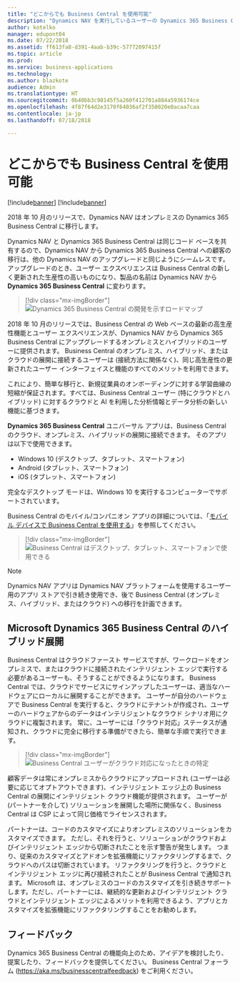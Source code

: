 ```yaml
---
title: "どこからでも Business Central を使用可能"
description: "Dynamics NAV を実行しているユーザーの Dynamics 365 Business Central への移行は、他の Dynamics NAV のアップグレードと同じようにシームレスです。"
author: kotelko
manager: edupont04
ms.date: 07/22/2018
ms.assetid: ff613fa8-d391-4aab-b39c-57772097415f
ms.topic: article
ms.prod: 
ms.service: business-applications
ms.technology: 
ms.author: blazkote
audience: Admin
ms.translationtype: HT
ms.sourcegitcommit: 0b40bb3c98145f5a260f412701a884a5936174ce
ms.openlocfilehash: 4f87f64d2e3170f64036af2f350020e0acaa7caa
ms.contentlocale: ja-jp
ms.lasthandoff: 07/18/2018

---
```

#  <a name="business-central-everywhere"></a>どこからでも Business Central を使用可能

[!include[banner](../../includes/banner.md)]
[!include[banner](Includes/disclaimer.md)]

2018 年 10 月のリリースで、Dynamics NAV はオンプレミスの Dynamics 365 Business Central に移行します。  

Dynamics NAV と Dynamics 365 Business Central は同じコード ベースを共有するので、Dynamics NAV から Dynamics 365 Business Central への顧客の移行は、他の Dynamics NAV のアップグレードと同じようにシームレスです。 アップグレードのとき、ユーザー エクスペリエンスは Business Central の新しく更新された生産性の高いものになり、製品の名前は Dynamics NAV から **Dynamics 365 Business Central** に変わります。  

> [!div class="mx-imgBorder"]
> ![](media/dynamics-nav-transitions-dynamics365-business-central-premises-1.png "Dynamics 365 Business Central の開発を示すロードマップ")

2018 年 10 月のリリースでは、Business Central の Web ベースの最新の高生産性機能とユーザー エクスペリエンスが、Dynamics NAV から Dynamics 365 Business Central にアップグレードするオンプレミスとハイブリッドのユーザーに提供されます。 Business Central のオンプレミス、ハイブリッド、またはクラウドの展開に接続するユーザーは (接続方法に関係なく)、同じ高生産性の更新されたユーザー インターフェイスと機能のすべてのメリットを利用できます。  

これにより、簡単な移行と、新規従業員のオンボーディングに対する学習曲線の短縮が保証されます。すべては、Business Central ユーザー (特にクラウドとハイブリッド) に対するクラウドと AI を利用した分析情報とデータ分析の新しい機能に基づきます。

**Dynamics 365 Business Central** ユニバーサル アプリは、Business Central のクラウド、オンプレミス、ハイブリッドの展開に接続できます。 そのアプリは以下で使用できます。

-   Windows 10 (デスクトップ、タブレット、スマートフォン)
-   Android (タブレット、スマートフォン)
-   iOS (タブレット、スマートフォン)  

完全なデスクトップ モードは、Windows 10 を実行するコンピューターでサポートされています。

Business Central のモバイル/コンパニオン アプリの詳細については、「[モバイル デバイスで Business Central を使用する](https://docs.microsoft.com/dynamics365/business-central/install-mobile-app)」を参照してください。

> [!div class="mx-imgBorder"]
> ![](media/bc-everywhere.png "Business Central はデスクトップ、タブレット、スマートフォンで使用できる")

> [!NOTE]
> Dynamics NAV アプリは Dynamics NAV プラットフォームを使用するユーザー用のアプリ ストアで引き続き使用でき、後で Business Central (オンプレミス、ハイブリッド、またはクラウド) への移行を計画できます。  

## <a name="microsoft-dynamics-365-business-central-hybrid-deployment"></a>Microsoft Dynamics 365 Business Central のハイブリッド展開

Business Central はクラウドファースト サービスですが、ワークロードをオンプレミスで、またはクラウドに接続されたインテリジェント エッジで実行する必要があるユーザーも、そうすることができるようになります。 Business Central では、クラウドでサービスにサインアップしたユーザーは、適当なハードウェアにローカルに展開することができます。 ユーザーが自分のハードウェアで Business Central を実行すると、クラウドにテナントが作成され、ユーザーのハードウェアからのデータはインテリジェントなクラウド シナリオ用にクラウドに複製されます。 常に、ユーザーには「クラウド対応」ステータスが通知され、クラウドに完全に移行する準備ができたら、簡単な手順で実行できます。  

> [!div class="mx-imgBorder"]
> ![](media/dynamics365-business-central-available-premises-1.png "Business Central ユーザーがクラウド対応になったときの特定")

顧客データは常にオンプレミスからクラウドにアップロードされ (ユーザーは必要に応じてオプトアウトできます)、インテリジェント エッジ上の Business Central の展開にインテリジェント クラウド機能が提供されます。 ユーザーが (パートナーを介して) ソリューションを展開した場所に関係なく、Business Central は CSP によって同じ価格でライセンスされます。  

パートナーは、コードのカスタマイズによりオンプレミスのソリューションをカスタマイズできます。 ただし、それを行うと、ソリューションがクラウドおよびインテリジェント エッジから切断されたことを示す警告が発生します。 つまり、従来のカスタマイズとアドオンを拡張機能にリファクタリングするまで、クラウドへのパスは切断されています。 リファクタリングを行うと、クラウドとインテリジェント エッジに再び接続されたことが Business Central で通知されます。 Microsoft は、オンプレミスのコードのカスタマイズを引き続きサポートします。ただし、パートナーには、継続的な更新およびインテリジェント クラウドとインテリジェント エッジによるメリットを利用できるよう、アプリとカスタマイズを拡張機能にリファクタリングすることをお勧めします。  

<!--
### Who uses these features
These features are intended for all users and are available without any additional setup.
## Status
### Availability (current availability)
Cloud, on-premises, hybrid
### Regional availability
No regional restrictions. Available in all supported markets for Dynamics 365 Business Central.
-->

## <a name="tell-us-what-you-think"></a>フィードバック
Dynamics 365 Business Central の機能向上のため、アイデアを検討したり、提案したり、フィードバックを提供してください。 Business Central フォーラム (https://aka.ms/businesscentralfeedback) をご利用ください。

